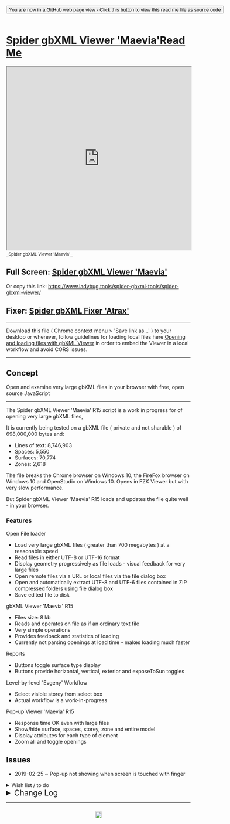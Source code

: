 
<span style=display:none; >[You are now in a GitHub source code view - click this link to view Read Me file as a web page]( https://www.ladybug.tools/spider-gbxml-tools/#spider-gbxml-viewer/README.md "View file as a web page." ) </span>

<div><input type=button class = "btn btn-secondary btn-sm" onclick="window.location.href='https://github.com/ladybug-tools/spider-gbxml-tools/tree/master/spider-gbxml-viewer/'";
value='You are now in a GitHub web page view - Click this button to view this read me file as source code' ></div>

<br>

# [Spider gbXML Viewer 'Maevia'Read Me]( #spider-gbxml-viewer/README.md )


<iframe src=https://www.ladybug.tools/spider-gbxml-tools/spider-gbxml-viewer/index.html width=100% height=500px >Iframes are not viewable in GitHub source code views</iframe>
_<small>Spider gbXML Viewer 'Maevia'</small>_

## Full Screen: [Spider gbXML Viewer 'Maevia' ]( https://www.ladybug.tools/spider-gbxml-tools/spider-gbxml-viewer/v-0-16-01/viewer-view/spider-gbxml-viewer-view.html )

Or copy this link: https://www.ladybug.tools/spider-gbxml-tools/spider-gbxml-viewer/

## Fixer: [Spider gbXML Fixer 'Atrax']( https://www.ladybug.tools/spider-gbxml-tools/spider-gbxml-viewer/v-0-16-01/viewer-fixer/spider-gbxml-viewer-fixer.html )

***



Download this file ( Chrome context menu > 'Save link as...' ) to your desktop or wherever, follow guidelines for loading local files here [Opening and loading files with gbXML Viewer]( https://www.ladybug.tools/spider/#pages/file-open.md ) in order to embed the Viewer in a local workflow and avoid CORS issues.


***

## Concept

Open and examine very large gbXML files in your browser with free, open source JavaScript

***

The Spider gbXML Viewer 'Maevia' R15 script is a work in progress for of opening very large gbXML files,

It is currently being tested on a gbXML file ( private and not sharable ) of 698,000,000 bytes and:

* Lines of text: 8,746,903
* Spaces: 5,550
* Surfaces: 70,774
* Zones: 2,618

The file breaks the Chrome browser on Windows 10, the FireFox browser on Windows 10 and OpenStudio on Windows 10. Opens in FZK Viewer but with very slow performance.

But Spider gbXML Viewer 'Maevia' R15 loads and updates the file quite well - in your browser.

### Features

Open File loader
* Load very large gbXML files ( greater than 700 megabytes ) at a reasonable speed
* Read files in either UTF-8 or UTF-16 format
* Display geometry progressively as file loads - visual feedback for very large files
* Open remote files via a URL or local files via the file dialog box
* Open and automatically extract UTF-8 and UTF-6 files contained in ZIP compressed folders using file dialog box
* Save edited file to disk

gbXML Viewer 'Maevia' R15
* Files size: 8 kb
* Reads and operates on file as if an ordinary text file
* Very simple operations
* Provides feedback and statistics of loading
* Currently not parsing openings at load time - makes loading much faster

Reports
* Buttons toggle surface type display
* Buttons provide horizontal, vertical, exterior and exposeToSun toggles

Level-by-level 'Evgeny' Workflow
* Select visible storey from select box
* Actual workflow is a work-in-progress

Pop-up Viewer 'Maevia' R15
* Response time OK even with large files
* Show/hide surface, spaces, storey, zone and entire model
* Display attributes for each type of element
* Zoom all and toggle openings


## Issues

* 2019-02-25 ~ Pop-up not showing when screen is touched with finger

<details>

<summary>Wish list / to do</summary>

* 2019-04-15 ~ Theo ~ Toggle edges
* 2019-04-15 ~ Theo ~ load two models at same time & views diffs
* 2019-04-15 ~ Theo ~ Add space/storey attributes to pop-up
* 2019-04-15 ~ Theo ~ Add gbxml/openings/construction data to pop-up

</details>

<details>

<summary style=font-size:1.3rem; >Change Log</summary>

### 2019-06-06 ~ Theo

SGV R15.3.4

* F - VBS.js: Add select by text input
* F - VBS.js: Add Show/hide all spaces


### 2019-06-05 ~ Theo

* F - VST.js: Add show/hide all surfaces toggle
* R - VBSU.js: Creating and selecting options
* F - VBSU.js: Select and display multiple surface
* F - VBSU.js: Highlight selected surface immediately on input
* B - VBSU.js: unhighlight select if no valid.option
* F - VBSU.js: Add show/hide elected surfaces
* F - VBSP.js: Add select by text input
* F - VBSP.js: Add Show/hide all spaces

### 2019-04-16 ~ Theo

Spider gbXML Viewer 'Maevia' R15.1.1

* F ~ Add shift camera target to currently selected surface

### 2019-04-15 ~ Theo

Spider gbXML Viewer 'Maevia' R15.1.0

* F ~ Add 'Show/hide by space' to View menu
* B - Prevent right click from updating pop-up. Stop model scrolling when clicking in select boxes.
* D - Update to semver numbering. Add link to Atrax in Edit menu


### 2019-03-14 ~ Copied from Pop-up

* 2019-03-12 ~ R15.31 ~ ISAOIOEW & ISAOIOEF> Move more functions to ISRC. Select list box now handles multi-select. Add button to show/hide selected.
* 2019-03-11 ~ R15.30 ~ ISAOIOEW & ISAOIOEF> big updates. See Pop-up help
* 2019-03-08 ~ R15.29 ~ IAIO > Add interiorWall on exterior
* 2019-03-05 ~ R15.28 ~ POP > add primitive construction data readout - appears when construction data is available
* 2019-03-03 ~ R15.27 ~ ISSOH > beginning to find horizontal overlaps nicely
* 2019-03-03 ~ R15.26 ~ ISSOV > beginning to find vertical overlaps nicely
* 2019-02-28 ~ R15.25 ~ CUT > Improve behavior: View menu > Scene cut sections. FIL > close menus on open
* 2019-02-28 ~ R15.24 Local ~ First commit. For downloading and running local files
* 2019-02-26 ~ R15.23 ~ FIL > Add 'reload file' button and code
* 2019-02-26 ~ R15.22 ~ ISDUC/ISASD: Allow for no planar geometry
* 2019-02-26 ~ R15.21 ~ POP/VBS > Add check for no storey name
* 2019-02-25 ~ R15.20 ~ Set several menu items default to closed.
* 2019-02-24 ~ R15.20 ~ Update FIL file-open links
* 2019-02-22 ~ R15.19 ~ Minor fixes several modules. POP & ISCOR: pass through jsHint and makes fixes
* 2019-02-15 ~ Updates to Air Surface Type Editor
* 2019-02-14 ~ Add beginning of check if Air surface types are on exterior of a model
* 2019-02-13 ~ Add own theme local storage var. Update main popup text. Many updates to 'Air Surface Type Editor'
* 2019-02-12 ~ R15.3 ~ Add 'Air Surface Type on Exterior' issues module
* 2019-02-11 ~ R15.12 > View menu > Show/hide by storey: Better types/storeys integration on show all storeys
* 2019-02-11 ~ R15.11 > View menu > Show/hide by surface type: Code cleanup. Drop 'reset surfaces' button/code as being redundant
* 2019-02-11 ~ R15.10 > Edit menu > Issues Template: Bring up to same level as TooToo TMP
* 2019-02-11 ~ R15.9 > Edit menu >CAD Object ID Missing: Add checkbox to ignore surfaces of type 'Air'. Set default to ignore
* 2019-02-08 ~ R15.8 ~ add (not very smart) show all storeys button
* 2019-02-08 ~ R15.7 ~ better storey/type interaction
* 2019-02-07 ~ R15.6 ~ refactor styles
* 2019-01-31 ~ Fix settings - zoom all
* 2019-01-19 ~ New release R15 based on TooToo13
* 2019-01-17 ~ Add many TooToo fixes
* 2019-01-13 ~ Links to nearly 100% standard TooToo
* 2019-01-11 ~ Fixes crash when PlanarGeometry includes attributes
* 2019-01-09 ~ Index/html now based on TooToo R13 - beginning to look OK
* 2019-01-09 ~ Rolling out Spider gbXML Viewer Plus R12
* 2019-01-09 ~ Rolling out TooToo content management


### 2019-02-13 ~ Theo

Spider gbXML Viewer 'Maevia' R15

* Currently changes are being added to the popup window available when you run main HTML file


### 2019-01-31 ~ Theo

Spider gbXML Viewer 'Maevia' R15.3

* Reversed the normal of second triangle in quads
* Added Rood to horizontal surfaces

R15.2
* Fixes for Evgeny

### 2019-01-25 ~ Theo

Spider gbXML Viewer 'Maevia' R15.1

* Add Edit and View menus


### 2019-01-19 ~ Theo

* Commit Spider gbXML Viewer 'Maevia' R15


### 2018-12-20 ~ Theo

Spider gbXML text parser R10.8
* see [cookbook/spider-gbxml-issues Read Me]( https://www.ladybug.tools/spider-gbxml-tools//spider-gbxml-viewer/r10/cookbook/spider-gbxml-issues/README.md )

### 2018-12-13 ~ Theo

SGTP R10.5
* See cookbook/spider-gbxml-file-open
* gbx-text-parser.js split in two
	* gbx-gbxml-text-parser.js
	* gbxu-gbxml-utilit spider-gbxml-viewer.html
	* Menu simplified: open xml and open zip combined into singe UI

### 2018-12-10 ~ Theo

SGTP R10.3
* See [cookbook/template]( https://github.com/ladybug-tools/spider-gbxml-tools/tree/master/spider-gbxml-viewer/r10/cookbook/template )
* See [cookbook/spider-gbxml-gallery-sample-files]( https://github.com/ladybug-tools/spider-gbxml-tools/tree/master/spider-gbxml-viewer/r10/cookbook/spider-gbxml-gallery-sample-files )


### 2018-12-10 ~ Theo

SGTP R10.2
* See cookbook/issues

### 2018-12-09 ~ Theo

SGTP R10.1
* Many updates
* Start of organizing files so modules have dev folders

### 2018-12-06 ~ Theo

SGTP  spider-gbxml-viewer.html
	* Update link to Three.js R99 - all seems OK
* isasi-issues-adjacent-space-invalid.js
	* Adds ability to run in 'check all issues'. Add depracation notice
* iscod-issues-cad-object-id.js
	* Pass through jsHint
	* Adds ability to run in 'check all issues'
	* Adds ability to select new CAD object type from list of buttons.
* iscor-issues-core.js
	* 'check all issues' actualy works
* isduc-issues-duplicate-coordinates.js
	* New module
* ismet-issues-metadata.js
	* Adds ability to run in 'check all issues'
* issti-issues-surface-type-invalid.js
	* Adds ability to run in 'check all issues'
* istmp-issues-template.js
	* Adds ability to run in 'check all issues'. Simplified code a bit. Passed through jsHint


### 2018-12-05 ~ Theo

SGTP R9.15
* istmp-issues-template.js
	*  ~ Add more template functions
* issti-issues-surface-type-invalid.js
	*  Adds ability to select new surface type from list of buttons.
* iscod-issues-cad-object-id.js
	* New module - nearly ready for testing

The new way of building issues module is shorter and simpler than before and should make creating new modules faster and and easier.

### 2018-12-02 ~ Theo

SGTP R9.13
* Refactor Edit menu code
	* Remove: Menu on toggle run of all checks
	* Add: button to run all checks at once
	* Many files have minor upda spider-gbxml-viewer.html
		* isfic-issues-file-check.js
		* ismet-issues-metadata.js
		* issti-issues-surface-type-invalid.js
		* isduc-issues-duplicate-coordinates.js
		* isasi-issues-adjacent-space-invalid.js
* Add istmp-issues-template.js
* Only run Edit menu issues checks when menus toggle open / do not run on toggle close

### 2018-12-01 ~ Theo

SGTP R9.13
* Rename several issues files an spider-gbxml-viewer.html
* isduc-issues-duplicate-coordinates.js
	* Add toggle active to show/hide button
* isduc-issues-duplicate-coordinates.js
	* New module - mostly there but needs editing functionality


### 2018-11-30 ~ Theo

R9:12
* fil-open-file.js
	* Add full-featured open file DIV
	* Supports drag and drop
	* Supports inter-session default file
	* Add current status details DIV
* isdc-issues-duplicate-coordinates.js
	* Add display ids of duplicate surfaces as options in a select element
	* Select an option to set focus to selected surface and update pop-up dialog
	* Add 'delete selected surface' button


### 2018-11-29 ~ Theo

R9.11
* ismet-issues-metadata.js
	* update button: 'Add changes to data in memory'
	* Click 'Save file as' button in File menu to save changes to a local file


#### 2018-11-26 ~ Theo

R9.9
* FIL Open File
	* Better reporting of stats while opening files
	* Add FIL.onOpenFile()
	* Run through jsHint and cleanup
	* Add release numbering
* GBX text parser
	* Add release numbering
	* Run through jsHint and cleanup
	* Refactor 'Text parser statistics' panel
* vwsrf-view-surface types.js
	* Run through jsHint and cleanup


#### 2018-11-21 ~ Theo

R9.8
* Edit Menu
	* All the following **beginning** to work / but still slow to open menu with large buildings
	* File Check
	* Missing gbXML Metadata
	* Adjacent Space Invalid
	* Duplicate Coordinates

#### 2018-11-19 ~ Theo

R9.8
* Continues effort to refactor menus so they are easier to understand
	* Reorganizing in traditional way: file, edit, view, help etc
	* But in vertical alignment so code works on computer and phone
* Add Edit menu
	* Start of process to carry over modules from previous releases
	* Four modules brought over but all mostly works-in-progress / not fully usable
* Add 'Save file as' capability


#### 2018-11-18 ~ Theo

R9.7
* Adds progressive update of display

This update is kind of a big thing. Seeing things appear is much more fun than staring at a blank screen - even when the progressive loading may slow things down a bit


#### 2018-11-17 ~ Theo

R9.6
* Add menu titles and rename menu items
* Add 'Save files as...'
	* File needs better tidying before save
* Add 'Scene cut sections'

vwsrf-view-surface-types.js
* File renamed
* Many fixes

cut-section-cut.js
* File added
* Update by toggling class
* Some issues fixed


#### 2018-11-15 ~ Theo

Home page
* Add onProgress function
Style.css
* Improve functionality on mobile devices
Settings and Pop-Up
* Add toggle openings button
gbx text parser
* Update edges
* Add openings

Done
* 2018-11-14 ~ display zone, storey and zone geometries on demand - not just surfaces geometry

#### 2018-11-14 ~ Theo

Pop-Up R9.4
* Update current status
* Zoom all displays Campus data


#### 2018-11-12 ~ Theo

Pop-Up R9.3
* Now displays spaces, storeys and zones and their attributes more correctly

'Evgeny'
* Levels now display the correct surfaces

#### 2018-11-11 ~ Theo

* Many improvements

#### 2018-11-10 ~ Theo
* Pop-up menu:
	* beginning to work
	* Appears to be reasonably fast enough
* gbx-text-parser:
	* Load refactor mostly complete and working quite well
	* Fix issue when getPlane runs our of points. Thanks to Evgeny fot the heads-up and demo file
* reports & 'Evgeny' workflow
	* Updated to work with parser

***

## Full Screen: [Spider gbXML Viewer 'Maevia' R15 R8.1]( https://www.ladybug.tools/spider-gbxml-tools/spider-gbxml-v/spider-gbxml-viewer.html )

#### 2018-11-09 ~ Theo

* gbx-text-parser: Three.js surfaces
	* Add Phong material if lights
	* Add cast and receive shadows
	* Add dispose of geometry on load new model
* Base file:
	* Refactor loading process



## Full Screen: [Spider gbXML Viewer 'Maevia' R15 R8.0]( https://www.ladybug.tools/spider-gbxml-tools/spider-gbxml-v/spider-gbxml-viewer.html )

## Full Screen: [Spider gbXML Viewer 'Maevia' R15 R8.0 'Evgeny' ]( https://www.ladybug.tools/spider-gbxml-tools/spider-gbxml-v/spider-gbxml-viewer-evgeny.html )

### 2018-11-07 ~ Theo

* Buttons working better
* Add indications to button states
* Loads large ZIP with either UTF-8 or UTF-16


### 2018-11-06 ~ Theo

* Loads Revit UTF-16 ZIP files up to just over a megabyte in size. Loads much larger UTF-8 ZIP files
* Reports menu shows only surface types in use with buttons of surface type colors
	* Note: many issues with the behavior and color of buttons

'Evgeny' edition
* A first pass at building a menu to support a workflow suggested by Evgeny in a private email

Fixed
* 2018-11-04 ~ Theo: if 'exposedToSun' not set for any surfaces then nothing displays on load


## Full Screen: [Spider gbXML Viewer 'Maevia' R15 R7.0]( https://www.ladybug.tools/spider-gbxml-tools/spider-gbxml-v/spider-gbxml-viewer.html )

### 2018-11-05 ~ Theo

* Adds ability to open and decompress XNL date from ZIP files
	* Current version only decodes UTF-8 files. UTF-16: TBD.
	* So does not yet directly read files exported by Revit
	* Currently only reads the first file it finds in the ZIP
	* Thank you JSzip
* Adds rudimentary display of surface type colors

Underway
* 2018-11-04 - Michal: Add ability to read gbXML from .zip files


## Full Screen: [Spider gbXML Viewer 'Maevia' R15 R6.0]( https://www.ladybug.tools/spider-gbxml-tools/spider-gbxml-v/spider-gbxml-viewer.html )

### 2018-11-04 ~ Theo

* Adds 'Statistics detail view
	* Shows number of spaces, storey, surfaces, zones and vertices
* Add 'Reports' detail view
	* View model by clicking surface type
	* View model by clicking 'exposedToSun', 'horizontal' and 'vertical'


## Full Screen: [Spider gbXML Viewer 'Maevia' R15 R5.0]( https://www.ladybug.tools/spider-gbxml-tools/spider-gbxml-v/spider-gbxml-viewer.html )

### 2018-11-03 ~ Theo

* Draw polygonal surfaces with any number of vertices
* Displays some statistics
* Adds load file from disk
* Adds load sample files

Largest model loaded so far
* bytes loaded: 698,701,430
* time to load: 9,119 ms
* time to parse: 8,244 ms
* spaces: 5,550
* surfaces: 70,774
* coordinates: 1,342,749
* On fast machine loads in under a minute. Reloads under 45 seconds

Notes
* Reload faster than first load
* Model not fully loaded until model centers on screen
* Surface types displayed: Roof, ExteriorWall, ExposedFloor, Air & Shade

## Full Screen: [Spider gbXML Viewer 'Maevia' R15 R4.0]( https://www.ladybug.tools/spider-gbxml-tools/spider-gbxml-v/spider-gbxml-viewer.html )

### 2018-11-02 ~ Theo
* Creates and displays meshes in Three.js
* Only handles triangles and quads

## Full Screen: [Spider gbXML Viewer 'Maevia' R15 R3.0]( https://www.ladybug.tools/spider-gbxml-tools/spider-gbxml-v/spider-gbxml-viewer.html )

* Name change
* Adds standalone JavaScript file

## Full Screen: [Spider gbXML Hacker R2.0]( https://www.ladybug.tools/spider-gbxml-tools/spider-gbxml-viewer/r2/spider-gbxml-hacker.html )

### 2018-11-02 ~ Theo
text-parser R2.0

Wow!

Reading 1,342,749 coordinates in the 666 MB file in 6 seconds. Sickx!


## Full Screen: [Spider gbXML Hacker R1.0]( https://www.ladybug.tools/spider-gbxml-tools/spider-gbxml-viewer/r1/spider-gbxml-hacker.html )

With Chrome browser on Windows 10/Core i7/Nvidia GPU  reads the file and displays limited text data for the file in under 15 seconds. No attempts are made to display data in 3D.

Does almost nothing. You must use 'Choose File' and developer console to see anything.

* Opens file
* Splits data into an array of trimmed lines
* Searches the array for selected text data such as 'space', 'surface' and 'zone'


## To Do / Wish List

* 2018-11-08 ~ Theo ~ faster redraws when pushing visibility buttons


## Issues

* 2018-11-08 ~ Theo ~ Some shades also showing as roof / and other places when surfaces not showing up as expectd
* File not loading: annapolis-md-single-family-residential-2016.xml

### 2018-11-15 ~ Theo

See previous day comments. Converting text files over 3 MB compressed crashes the browser while the conversion to xml is taking place.

### 2018-11-14 ~ Theo

I'm finding that converting text to xml is fast. May be good to do a conversion on load and just use xml all the time instead of parsing xml frm text on demand. Will need to test.


### 2018-11-01 ~ Theo

I've just been working on a file similar to the 'text-parser' file included here. What I am discovering is that it is much faster to load a file as a text file then it is to load it as an XML file and then convert it to JSON

I've been experimenting with the Warwick University file. This file is just over 20 megabytes in size. Even with this size, it takes the browser less than a couple of seconds to load the data as a text file.

Once loaded and when using the browser built-in XML parser and the xml2obj routine that we have been using, it takes about 8 seconds to do the parsing of the entire file.

On the other hand, reading the text and converting it into an array of lines and then doing some simple parsing, takes only a couple of seconds. Therefore, even if the more complicated parsing takes double the time, overall processing would still be half the time of using the XML parser system.

Using the simple array parsing method would provide a significant secondary benefit. Under the current system, the script must wait until all the XML/JSON parsing is completed before display of the 3D surfaces commences. but if we treat the file as an array, we could start displaying the 3D surfaces almost immediately once the file is loaded. This would create a much more pleasant user experience. Instead of viewing a blank screen for a number of seconds, you would see each surfaces display as soon as it read.

If this process could be made to work, it might represent a huge leap forward with the development of gbXML viewers.

It will take a number of revisions of scripts in order to see if this process does work as currently imagined. Development will continue, but only as a secondary effort in parallel with the main development work of the primary current Spider gbXML Viewer.



### 2018-10-27 ~ Theo

* First commit

</details>

***

### <center title="Howdy! My web is better than yours. ;-)" ><a href=javascript:window.scrollTo(0,0); style="text-decoration:none !important;" > <img src="https://ladybug.tools/artwork/icons_bugs/ico/spider.ico" height="18"> </a></center>

